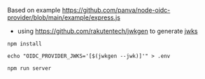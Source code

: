 Based on example https://github.com/panva/node-oidc-provider/blob/main/example/express.js

* using https://github.com/rakutentech/jwkgen to generate [jwks](https://github.com/panva/node-oidc-provider/tree/main/docs#jwks)

```
npm install

echo "OIDC_PROVIDER_JWKS='[$(jwkgen --jwk)]'" > .env

npm run server
```